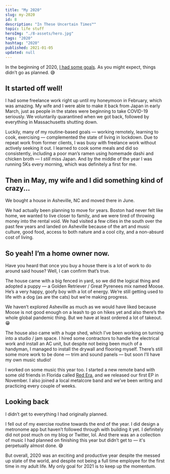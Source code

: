 ```yaml
---
title: "My 2020"
slug: my-2020
id: 8
description: "In These Uncertain Times™"
topic: life stuff
heroImg: "./8-assets/hero.jpg"
tags: "2020"
hashtag: "2020"
published: 2021-01-05
updated: null
---
```


In the beginning of 2020, [I had some goals](/blog/2019-2020). As you might expect, things didn’t go as planned. 😅

## It started off well!

I had some freelance work right up until my honeymoon in February, which was amazing. My wife and I were able to make it back from Japan in early March, just as people in the states were beginning to take COVID-19 seriously. We voluntarily quarantined when we got back, followed by everything in Massachusetts shutting down.

Luckily, many of my routine-based goals — working remotely, learning to cook, exercising — complemented the state of living in lockdown. Due to repeat work from former clients, I was busy with freelance work without actively seeking it out. I learned to cook some meals and did so consistently, including a poor man’s ramen using homemade dashi and chicken broth — I _still_ miss Japan. And by the middle of the year I was running 5Ks every morning, which was definitely a first for me.

## Then in May, my wife and I did something kind of crazy...

We bought a house in Asheville, NC and moved there in June.

We had actually been planning to move for years. Boston had never felt like home, we wanted to live closer to family, and we were tired of throwing money into the rental void. We had visited a few cities in the south over the past few years and landed on Asheville because of the art and music culture, good food, access to both nature and a cool city, and a non-absurd cost of living.

## So yeah! I’m a home owner now.

Have you heard that once you buy a house there is a lot of work to do around said house? Well, I can confirm that’s true.

The house came with a big fenced in yard, so we did the logical thing and adopted a puppy — a Golden Retriever / Great Pyrenees mix named Moose. He’s a very happy, goofy boy with a lot of energy. We’re still getting used to life with a dog (as are the cats) but we’re making progress.

We haven’t explored Asheville as much as we would have liked because Moose is not good enough on a leash to go on hikes yet and also there’s the whole global pandemic thing. But we have at least ordered a lot of takeout. 😁

The house also came with a huge shed, which I’ve been working on turning into a studio / jam space. I hired some contractors to handle the electrical work and install an AC unit, but despite not being been much of a handyman, I managed to install the drywall and flooring myself. There’s still some more work to be done — trim and sound panels — but soon I’ll have my own music studio!

I worked on some music this year too. I started a new remote band with some old friends in Florida called [Red Era](https://red-era.com), and we released our first EP in November. I also joined a local metalcore band and we’ve been writing and practicing every couple of weeks.

## Looking back

I didn’t get to everything I had originally planned.

I fell out of my exercise routine towards the end of the year. I did design a metronome app but haven’t followed through with building it yet. I definitely did not post much on my blog or Twitter, lol. And there was an a collection of music I had planned on finishing this year but didn’t get to — it's perpetually almost done. 😅 

But overall, 2020 was an exciting and productive year despite the messed up state of the world, and despite not being a full time employee for the first time in my adult life. My only goal for 2021 is to keep up the momentum.